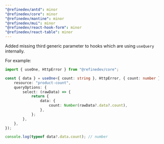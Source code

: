 ```yaml
---
"@refinedev/antd": minor
"@refinedev/core": minor
"@refinedev/mantine": minor
"@refinedev/mui": minor
"@refinedev/react-hook-form": minor
"@refinedev/react-table": minor
---
```


Added missing third generic parameter to hooks which are using `useQuery` internally.

For example:

```ts
import { useOne, HttpError } from "@refinedev/core";

const { data } = useOne<{ count: string }, HttpError, { count: number }>({
    resource: "product-count",
    queryOptions: {
        select: (rawData) => {
            return {
                data: {
                    count: Number(rawData?.data?.count),
                },
            };
        },
    },
});

console.log(typeof data?.data.count); // number
```
